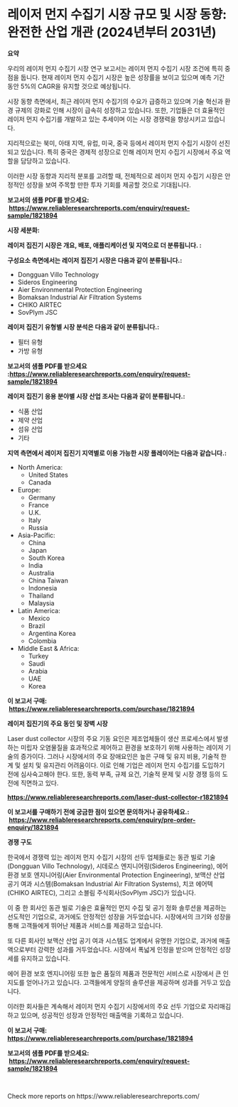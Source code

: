 <p><h1>레이저 먼지 수집기 시장 규모 및 시장 동향: 완전한 산업 개관 (2024년부터 2031년)</h1></p><p><strong>요약</strong></p>
<p><p>우리의 레이저 먼지 수집기 시장 연구 보고서는 레이저 먼지 수집기 시장 조건에 특히 중점을 둡니다. 현재 레이저 먼지 수집기 시장은 높은 성장률을 보이고 있으며 예측 기간 동안 5%의 CAGR을 유지할 것으로 예상됩니다.</p><p>시장 동향 측면에서, 최근 레이저 먼지 수집기의 수요가 급증하고 있으며 기술 혁신과 환경 규제의 강화로 인해 시장이 급속히 성장하고 있습니다. 또한, 기업들은 더 효율적인 레이저 먼지 수집기를 개발하고 있는 추세이며 이는 시장 경쟁력을 향상시키고 있습니다.</p><p>지리적으로는 북미, 아태 지역, 유럽, 미국, 중국 등에서 레이저 먼지 수집기 시장이 선진되고 있습니다. 특히 중국은 경제적 성장으로 인해 레이저 먼지 수집기 시장에서 주요 역할을 담당하고 있습니다.</p><p>이러한 시장 동향과 지리적 분포를 고려할 때, 전체적으로 레이저 먼지 수집기 시장은 안정적인 성장을 보여 주목할 만한 투자 기회를 제공할 것으로 기대됩니다.</p></p>
<p><strong>보고서의 샘플 PDF를 받으세요: &nbsp;<a href="https://www.reliableresearchreports.com/enquiry/request-sample/1821894">https://www.reliableresearchreports.com/enquiry/request-sample/1821894</a></strong></p>
<p><strong>시장 세분화:</strong></p>
<p><strong> 레이저 집진기 시장은 개요, 배포, 애플리케이션 및 지역으로 더 분류됩니다. :</strong></p>
<p><strong>구성요소 측면에서는 레이저 집진기 시장은 다음과 같이 분류됩니다.:</strong></p>
<p><ul><li>Dongguan Villo Technology</li><li>Sideros Engineering</li><li>Aier Environmental Protection Engineering</li><li>Bomaksan Industrial Air Filtration Systems</li><li>CHIKO AIRTEC</li><li>SovPlym JSC</li></ul></p>
<p><strong> 레이저 집진기 유형별 시장 분석은 다음과 같이 분류됩니다.:</strong></p>
<p><ul><li>필터 유형</li><li>가방 유형</li></ul></p>
<p><strong>보고서의 샘플 PDF를 받으세요 :<a href="https://www.reliableresearchreports.com/enquiry/request-sample/1821894">https://www.reliableresearchreports.com/enquiry/request-sample/1821894</a></strong></p>
<p><strong> 레이저 집진기 응용 분야별 시장 산업 조사는 다음과 같이 분류됩니다.:</strong></p>
<p><ul><li>식품 산업</li><li>제약 산업</li><li>섬유 산업</li><li>기타</li></ul></p>
<p><strong>지역 측면에서 레이저 집진기 지역별로 이용 가능한 시장 플레이어는 다음과 같습니다.:</strong></p>
<p><ul>
    <li>
        North America:
        <ul>
            <li>United States</li>
            <li>Canada</li>
        </ul>
    </li>
    <li>
        Europe:
        <ul>
            <li>Germany</li>
            <li>France</li>
            <li>U.K.</li>
            <li>Italy</li>
            <li>Russia</li>
        </ul>
    </li>
    <li>
        Asia-Pacific:
        <ul>
            <li>China</li>
            <li>Japan</li>
            <li>South Korea</li>
            <li>India</li>
            <li>Australia</li>
            <li>China Taiwan</li>
            <li>Indonesia</li>
            <li>Thailand</li>
            <li>Malaysia</li>
        </ul>
    </li>
    <li>
        Latin America:
        <ul>
            <li>Mexico</li>
            <li>Brazil</li>
            <li>Argentina Korea</li>
            <li>Colombia</li>
        </ul>
    </li>
    <li>
        Middle East & Africa:
        <ul>
            <li>Turkey</li>
            <li>Saudi</li>
            <li>Arabia</li>
            <li>UAE</li>
            <li>Korea</li>
        </ul>
    </li>
    </ul></p>
<p><strong>이 보고서 구매: &nbsp;<a href="https://www.reliableresearchreports.com/purchase/1821894">https://www.reliableresearchreports.com/purchase/1821894</a></strong></p>
<p><strong>레이저 집진기의 주요 동인 및 장벽 시장</strong></p>
<p><p>Laser dust collector 시장의 주요 기동 요인은 제조업체들이 생산 프로세스에서 발생하는 미립자 오염물질을 효과적으로 제어하고 환경을 보호하기 위해 사용하는 레이저 기술의 증가이다. 그러나 시장에서의 주요 장애요인은 높은 구매 및 유지 비용, 기술적 한계 및 설치 및 유지관리 어려움이다. 이로 인해 기업은 레이저 먼지 수집기를 도입하기 전에 심사숙고해야 한다. 또한, 동력 부족, 규제 요건, 기술적 문제 및 시장 경쟁 등의 도전에 직면하고 있다.</p></p>
<p><strong><a href="https://www.reliableresearchreports.com/laser-dust-collector-r1821894">https://www.reliableresearchreports.com/laser-dust-collector-r1821894</a></strong></p>
<p><strong>이 보고서를 구매하기 전에 궁금한 점이 있으면 문의하거나 공유하세요.: &nbsp;<a href="https://www.reliableresearchreports.com/enquiry/pre-order-enquiry/1821894">https://www.reliableresearchreports.com/enquiry/pre-order-enquiry/1821894</a></strong></p>
<p><strong>경쟁 구도</strong></p>
<p><p>한국에서 경쟁력 있는 레이저 먼지 수집기 시장의 선두 업체들로는 동관 빌로 기술(Dongguan Villo Technology), 시데로스 엔지니어링(Sideros Engineering), 에어 환경 보호 엔지니어링(Aier Environmental Protection Engineering), 보맥산 산업 공기 여과 시스템(Bomaksan Industrial Air Filtration Systems), 치코 에어텍(CHIKO AIRTEC), 그리고 소블림 주식회사(SovPlym JSC)가 있습니다.</p><p>이 중 한 회사인 동관 빌로 기술은 효율적인 먼지 수집 및 공기 정화 솔루션을 제공하는 선도적인 기업으로, 과거에도 안정적인 성장을 거두었습니다. 시장에서의 크기와 성장을 통해 고객들에게 뛰어난 제품과 서비스를 제공하고 있습니다.</p><p>또 다른 회사인 보맥산 산업 공기 여과 시스템도 업계에서 유명한 기업으로, 과거에 매출액으로부터 강력한 성과를 거두었습니다. 시장에서 폭넓게 인정을 받으며 안정적인 성장세를 유지하고 있습니다.</p><p>에어 환경 보호 엔지니어링 또한 높은 품질의 제품과 전문적인 서비스로 시장에서 큰 인지도를 얻어나가고 있습니다. 고객들에게 양질의 솔루션을 제공하며 성과를 거두고 있습니다.</p><p>이러한 회사들은 계속해서 레이저 먼지 수집기 시장에서의 주요 선두 기업으로 자리매김하고 있으며, 성공적인 성장과 안정적인 매출액을 기록하고 있습니다.</p></p>
<p><strong>이 보고서 구매: &nbsp; <a href="https://www.reliableresearchreports.com/purchase/1821894">https://www.reliableresearchreports.com/purchase/1821894</a></strong></p>
<p><strong>보고서의 샘플 PDF를 받으세요: &nbsp;<a href="https://www.reliableresearchreports.com/enquiry/request-sample/1821894">https://www.reliableresearchreports.com/enquiry/request-sample/1821894</a></strong><strong></strong></p>
<p>&nbsp;</p>
<p>Check more reports on https://www.reliableresearchreports.com/</p>